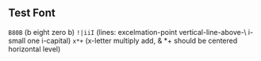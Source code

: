 ## Test Font

`B80B` (b eight zero b)
`!|iiI` (lines: excelmation-point vertical-line-above-\ i-small one i-capital)
`x*+` (x-letter multiply add, & *+ should be centered horizontal level)
